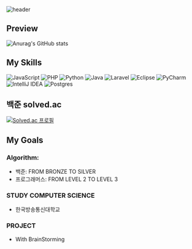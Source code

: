 ![header](https://capsule-render.vercel.app/api?type=waving&color=auto&height=300&section=header&text=Welcome-To-InnSun's-GitHub&fontSize=80)

## Preview

![Anurag's GitHub stats](https://github-readme-stats.vercel.app/api?username=isun-dev&show_icons=true&theme=radical)


## My Skills

![JavaScript](https://img.shields.io/badge/javascript-%23323330.svg?style=for-the-badge&logo=javascript&logoColor=%23F7DF1E)
![PHP](https://img.shields.io/badge/php-%23777BB4.svg?style=for-the-badge&logo=php&logoColor=white)
![Python](https://img.shields.io/badge/python-3670A0?style=for-the-badge&logo=python&logoColor=ffdd54)
![Java](https://img.shields.io/badge/java-%23ED8B00.svg?style=for-the-badge&logo=java&logoColor=white)
![Laravel](https://img.shields.io/badge/laravel-%23FF2D20.svg?style=for-the-badge&logo=laravel&logoColor=white)
![Eclipse](https://img.shields.io/badge/Eclipse-FE7A16.svg?style=for-the-badge&logo=Eclipse&logoColor=white)
![PyCharm](https://img.shields.io/badge/pycharm-143?style=for-the-badge&logo=pycharm&logoColor=black&color=black&labelColor=green)
![IntelliJ IDEA](https://img.shields.io/badge/IntelliJIDEA-000000.svg?style=for-the-badge&logo=intellij-idea&logoColor=white)
![Postgres](https://img.shields.io/badge/postgres-%23316192.svg?style=for-the-badge&logo=postgresql&logoColor=white)


## 백준 solved.ac

[![Solved.ac
프로필](http://mazassumnida.wtf/api/generate_badge?boj=florazzang)](https://solved.ac/florazzang)


## My Goals

### Algorithm: 
- 백준: FROM BRONZE TO SILVER
- 프로그래머스: FROM LEVEL 2 TO LEVEL 3
### STUDY COMPUTER SCIENCE
- 한국방송통신대학교
### PROJECT
- With BrainStorming
